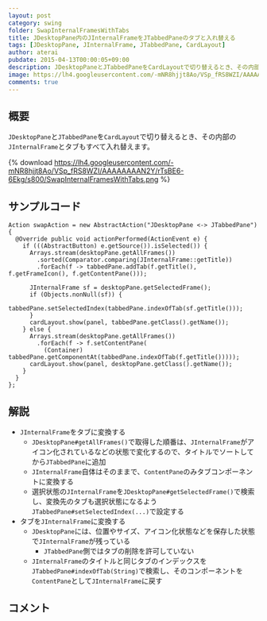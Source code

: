 ```yaml
---
layout: post
category: swing
folder: SwapInternalFramesWithTabs
title: JDesktopPane内のJInternalFrameをJTabbedPaneのタブと入れ替える
tags: [JDesktopPane, JInternalFrame, JTabbedPane, CardLayout]
author: aterai
pubdate: 2015-04-13T00:00:05+09:00
description: JDesktopPaneとJTabbedPaneをCardLayoutで切り替えるとき、その内部のJInternalFrameとタブもすべて入れ替えます。
image: https://lh4.googleusercontent.com/-mNR8hjjt8Ao/VSp_fRS8WZI/AAAAAAAAN2Y/rTsBE6-6Ekg/s800/SwapInternalFramesWithTabs.png
comments: true
---
```

## 概要
`JDesktopPane`と`JTabbedPane`を`CardLayout`で切り替えるとき、その内部の`JInternalFrame`とタブもすべて入れ替えます。

{% download https://lh4.googleusercontent.com/-mNR8hjjt8Ao/VSp_fRS8WZI/AAAAAAAAN2Y/rTsBE6-6Ekg/s800/SwapInternalFramesWithTabs.png %}

## サンプルコード
<pre class="prettyprint"><code>Action swapAction = new AbstractAction("JDesktopPane &lt;-&gt; JTabbedPane") {
  @Override public void actionPerformed(ActionEvent e) {
    if (((AbstractButton) e.getSource()).isSelected()) {
      Arrays.stream(desktopPane.getAllFrames())
        .sorted(Comparator.comparing(JInternalFrame::getTitle))
        .forEach(f -&gt; tabbedPane.addTab(f.getTitle(), f.getFrameIcon(), f.getContentPane()));

      JInternalFrame sf = desktopPane.getSelectedFrame();
      if (Objects.nonNull(sf)) {
        tabbedPane.setSelectedIndex(tabbedPane.indexOfTab(sf.getTitle()));
      }
      cardLayout.show(panel, tabbedPane.getClass().getName());
    } else {
      Arrays.stream(desktopPane.getAllFrames())
        .forEach(f -&gt; f.setContentPane(
          (Container) tabbedPane.getComponentAt(tabbedPane.indexOfTab(f.getTitle()))));
      cardLayout.show(panel, desktopPane.getClass().getName());
    }
  }
};
</code></pre>

## 解説
- `JInternalFrame`をタブに変換する
    - `JDesktopPane#getAllFrames()`で取得した順番は、`JInternalFrame`がアイコン化されているなどの状態で変化するので、タイトルでソートしてから`JTabbedPane`に追加
    - `JInternalFrame`自体はそのままで、`ContentPane`のみタブコンポーネントに変換する
    - 選択状態の`JInternalFrame`を`JDesktopPane#getSelectedFrame()`で検索し、変換先のタブも選択状態になるよう`JTabbedPane#setSelectedIndex(...)`で設定する
- タブを`JInternalFrame`に変換する
    - `JDesktopPane`には、位置やサイズ、アイコン化状態などを保存した状態で`JInternalFrame`が残っている
        - `JTabbedPane`側ではタブの削除を許可していない
    - `JInternalFrame`のタイトルと同じタブのインデックスを`JTabbedPane#indexOfTab(String)`で検索し、そのコンポーネントを`ContentPane`として`JInternalFrame`に戻す

<!-- dummy comment line for breaking list -->

## コメント
